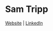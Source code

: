 # Sam Tripp

[Website](https://www.samtripp.co.uk/) | [LinkedIn](https://www.linkedin.com/in/samtripp/)